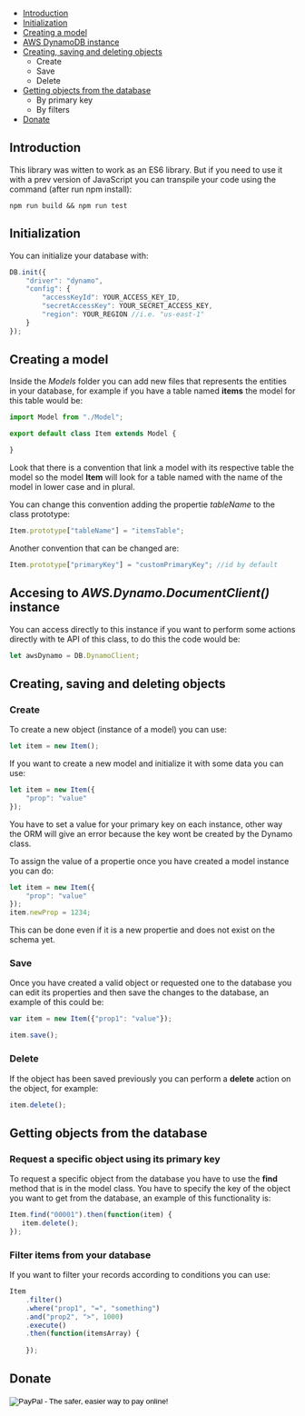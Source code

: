* <a href="#introduction">Introduction</a>
* <a href="#initialization">Initialization</a>
* <a href="#creatingmodel">Creating a model</a>
* <a href="#awsdynamoinstance">AWS DynamoDB instance</a>
* <a href="#createsavedelete">Creating, saving and deleting objects</a>
	* Create
	* Save
	* Delete
* <a href="#gettingobjects">Getting objects from the database</a>
	* By primary key
	* By filters
* <a href="#donate">Donate</a>

## Introduction

<p id="introduction">This library was witten to work as an ES6 library. But if you need to use it with a prev version of JavaScript you can transpile your code using the command (after run npm install):</p>

```
npm run build && npm run test
```

## Initialization
<p id="initialization"></p>

You can initialize your database with:

```javascript
DB.init({
	"driver": "dynamo",
	"config": {
		"accessKeyId": YOUR_ACCESS_KEY_ID,
		"secretAccessKey": YOUR_SECRET_ACCESS_KEY,
		"region": YOUR_REGION //i.e. "us-east-1"
	}
});
```

## Creating a model
<p id="creatingmodel"></p>

Inside the *Models* folder you can add new files that represents the entities in your database, for example if you have a table named **items** the model for this table would be:

```javascript
import Model from "./Model";

export default class Item extends Model {

}
```

Look that there is a convention that link a model with its respective table the model so the model **Item** will look for a table named with the name of the model in lower case and in plural.

You can change this convention adding the propertie *tableName* to the class prototype:

```javascript
Item.prototype["tableName"] = "itemsTable";
```

Another convention that can be changed are:

```javascript
Item.prototype["primaryKey"] = "customPrimaryKey"; //id by default
```

## Accesing to *AWS.Dynamo.DocumentClient()* instance
<p id="awsdynamoinstance"></p>

You can access directly to this instance if you want to perform some actions directly with te API of this class, to do this the code would be:

```javascript
let awsDynamo = DB.DynamoClient;
```


## Creating, saving and deleting objects
<p id="createsavedelete"></p>

### Create
To create a new object (instance of a model) you can use:

```javascript
let item = new Item();
```

If you want to create a new model and initialize it with some data you can use:
```javascript
let item = new Item({
	"prop": "value"
});
```

You have to set a value for your primary key on each instance, other way the ORM will give an error because the key wont be created by the Dynamo class.

To assign the value of a propertie once you have created a model instance you can do:
```javascript
let item = new Item({
	"prop": "value"
});
item.newProp = 1234;
```

This can be done even if it is a new propertie and does not exist on the schema yet.


### Save
Once you have created a valid object or requested one to the database you can edit its properties and then save the changes to the database, an example of this could be:

```javascript
var item = new Item({"prop1": "value"});

item.save();
```

### Delete
If the object has been saved previously you can perform a **delete** action on the object, for example:

```javascript
item.delete();
```

## Getting objects from the database
<p id="gettingobjects"></p>

### Request a specific object using its primary key
To request a specific object from the database you have to use the **find** method that is in the model class. You have to specify the key of the object you want to get from the database, an example of this functionality is:

```javascript
Item.find("00001").then(function(item) {
   item.delete();
});
```

### Filter items from your database

If you want to filter your records according to conditions you can use:

```javascript
Item
	.filter()
	.where("prop1", "=", "something")
	.and("prop2", ">", 1000)
	.execute()
	.then(function(itemsArray) {
		
	});
```

## Donate
<p id="donate"></p>

<form action="https://www.paypal.com/cgi-bin/webscr" method="post" target="_top">
<input type="hidden" name="cmd" value="_s-xclick">
<input type="hidden" name="hosted_button_id" value="BTJPCXNPH43YC">
<input type="image" src="https://www.paypalobjects.com/en_US/i/btn/btn_donateCC_LG.gif" border="0" name="submit" alt="PayPal - The safer, easier way to pay online!">
<img alt="" border="0" src="https://www.paypalobjects.com/es_XC/i/scr/pixel.gif" width="1" height="1">
</form>
